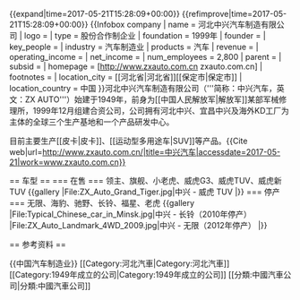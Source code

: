 {{expand|time=2017-05-21T15:28:09+00:00}}
{{refimprove|time=2017-05-21T15:28:09+00:00}}
{{Infobox company
| name = 河北中兴汽车制造有限公司
| logo = 
| type = 股份合作制企业
| foundation = 1999年
| founder = 
| key_people = 
| industry = 汽车制造业
| products = 汽车
| revenue = 
| operating_income = 
| net_income = 
| num_employees = 2,800
| parent = 
| subsid = 
| homepage = [http://www.zxauto.com.cn zxauto.com.cn]
| footnotes = 
| location_city = [[河北省|河北省]][[保定市|保定市]]
| location_country = 中国
}}河北中兴汽车制造有限公司（'''简称：中兴汽车，英文：ZX AUTO'''）始建于1949年，前身为[[中国人民解放军|解放军]]某部军械修理所，1999年12月组建合资公司，公司拥有河北中兴、宜昌中兴及海外KD工厂为主体的全球三个生产基地和一个产品研发中心。

目前主要生产[[皮卡|皮卡]]、[[运动型多用途车|SUV]]等产品。<ref>{{Cite web|url=http://www.zxauto.com.cn/|title=中兴汽车|accessdate=2017-05-21|work=www.zxauto.com.cn}}</ref>

== 车型 ==
=== 在售 ===
领主、旗舰、小老虎、威虎G3、威虎TUV、威虎新TUV
{{gallery
|File:ZX_Auto_Grand_Tiger.jpg|中兴 - 威虎 TUV
|}}
=== 停产 ===
无限、海豹、驰野、长铃、福星、老虎
{{gallery
|File:Typical_Chinese_car_in_Minsk.jpg|中兴 - 长铃（2010年停产）
|File:ZX_Auto_Landmark_4WD_2009.jpg|中兴 - 无限（2012年停产）
|}}





== 参考资料 ==
<references />

{{中国汽车制造业}}
[[Category:河北汽車|Category:河北汽車]]
[[Category:1949年成立的公司|Category:1949年成立的公司]]
[[分類:中國汽車公司|分類:中國汽車公司]]
